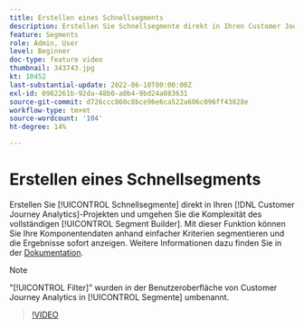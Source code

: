 ```yaml
---
title: Erstellen eines Schnellsegments
description: Erstellen Sie Schnellsegmente direkt in Ihren Customer Journey Analytics-Projekten und umgehen Sie die Komplexität des vollständigen Segment Builders. Mit dieser Funktion können Sie Ihre Komponentendaten anhand einfacher Kriterien segmentieren und die Ergebnisse sofort anzeigen.
feature: Segments
role: Admin, User
level: Beginner
doc-type: feature video
thumbnail: 343743.jpg
kt: 10452
last-substantial-update: 2022-06-10T00:00:00Z
exl-id: 0982261b-92da-48b0-a0b4-9bd24a083631
source-git-commit: d726ccc860c8bce96e6ca522a606c096ff43828e
workflow-type: tm+mt
source-wordcount: '104'
ht-degree: 14%

---
```


# Erstellen eines Schnellsegments

Erstellen Sie [!UICONTROL Schnellsegmente] direkt in Ihren [!DNL Customer Journey Analytics]-Projekten und umgehen Sie die Komplexität des vollständigen [!UICONTROL Segment Builder]. Mit dieser Funktion können Sie Ihre Komponentendaten anhand einfacher Kriterien segmentieren und die Ergebnisse sofort anzeigen. Weitere Informationen dazu finden Sie in der [Dokumentation](https://experienceleague.adobe.com/de/docs/analytics-platform/using/cja-components/cja-segments/quick-filters).

>[!NOTE]
>
> &quot;[!UICONTROL Filter]&quot; wurden in der Benutzeroberfläche von Customer Journey Analytics in [!UICONTROL Segmente] umbenannt.

>[!VIDEO](https://video.tv.adobe.com/v/343743/?quality=12&learn=on)
